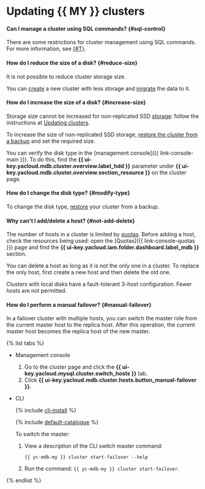 # Updating {{ MY }} clusters


#### Can I manage a cluster using SQL commands? {#sql-control}

There are some restrictions for cluster management using SQL commands. For more information, see [{#T}](../../managed-mysql/concepts/sql-limits.md).

#### How do I reduce the size of a disk? {#reduce-size}

It is not possible to reduce cluster storage size.

You can [create](../../managed-mysql/operations/cluster-create.md) a new cluster with less storage and [migrate](../../managed-mysql/tutorials/data-migration.md) the data to it.

#### How do I increase the size of a disk? {#increase-size}

Storage size cannot be increased for non-replicated SSD [storage](../../managed-mysql/concepts/storage.md): follow the instructions at [Updating clusters](../../managed-mysql/operations/update.md#change-disk-size).

To increase the size of non-replicated SSD storage, [restore the cluster from a backup](../../managed-mysql/operations/cluster-backups.md#restore) and set the required size.

You can verify the disk type in the [management console]({{ link-console-main }}). To do this, find the **{{ ui-key.yacloud.mdb.cluster.overview.label_hdd }}** parameter under **{{ ui-key.yacloud.mdb.cluster.overview.section_resource }}** on the cluster page.


#### How do I change the disk type? {#modify-type}

To change the disk type, [restore](../../managed-mysql/operations/cluster-backups.md#restore) your cluster from a backup.

#### Why can't I add/delete a host? {#not-add-delete}

The number of hosts in a cluster is limited by [quotas](../../managed-mysql/concepts/limits.md#mmy-quotas). Before adding a host, check the resources being used: open the [Quotas]({{ link-console-quotas }}) page and find the **{{ ui-key.yacloud.iam.folder.dashboard.label_mdb }}** section.

You can delete a host as long as it is not the only one in a cluster. To replace the only host, first create a new host and then delete the old one.

Clusters with local disks have a fault-tolerant 3-host configuration. Fewer hosts are not permitted.

#### How do I perform a manual failover? {#manual-failover}

In a failover cluster with multiple hosts, you can switch the master role from the current master host to the replica host. After this operation, the current master host becomes the replica host of the new master.

{% list tabs %}

- Management console

   1. Go to the cluster page and click the **{{ ui-key.yacloud.mysql.cluster.switch_hosts }}** tab.
   1. Click **{{ ui-key.yacloud.mdb.cluster.hosts.button_manual-failover }}**.

- CLI

   {% include [cli-install](../../_includes/cli-install.md) %}

   {% include [default-catalogue](../../_includes/default-catalogue.md) %}

   To switch the master:

   1. View a description of the CLI switch master command:

      ```
      {{ yc-mdb-my }} cluster start-failover --help
      ```

   1. Run the command: `{{ yc-mdb-my }} cluster start-failover`.

{% endlist %}
